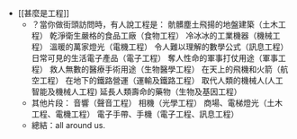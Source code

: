 - [[甚麼是工程]]
	- ？當你做街頭訪問時，有人說工程是：
	  骯髒塵土飛揚的地盤建築（土木工程）
	  乾淨衛生嚴格的食品工廠（食物工程）
	  冷冰冰的工業機器（機械工程）
	  溫暖的萬家燈光（電機工程）
	  令人難以理解的數學公式（訊息工程）
	  日常可見的生活電子產品（電子工程）
	  奪人性命的軍事打仗用途（軍事工程）
	  救人無數的醫療手術用途（生物醫學工程）
	  在天上的飛機和火箭（航空工程）
	  在地下的鐵路營運（運輸及鐵路工程）
	  取代人類的機械人(人工智能及機械人工程)
	  延長人類壽命的藥物（生物及基因工程）
	- 其他片段：
	  音響（聲音工程）
	  相機（光學工程）
	  商場、電梯燈光（土木工程、電機工程）
	  電子手帶、手機（電子工程、訊息工程）
	- 總結：all around us.